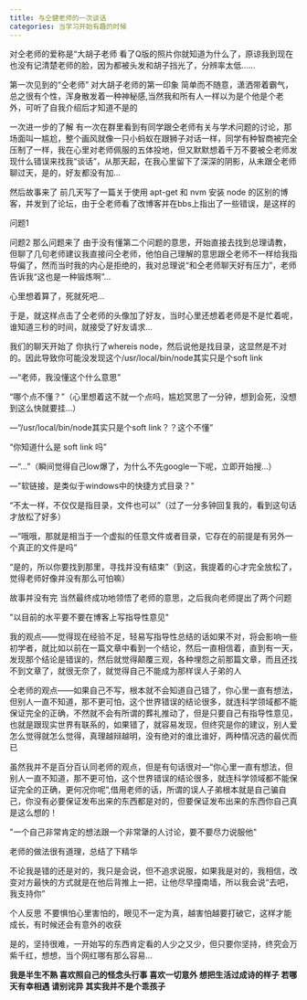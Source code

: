```yaml
---
title: 与仝健老师的一次谈话
categories: 当学习开始有趣的时候
---
```




对仝老师的爱称是“大胡子老师
看了Q版的照片你就知道为什么了，原谅我到现在也没有记清楚老师的脸，因为都被头发和胡子挡光了，分辨率太低......


第一次见到的“仝老师”
对大胡子老师的第一印象
简单而不随意，潇洒带着霸气，总之很有个性，浑身散发着一种神秘感,当然我和所有人一样以为是个他是个老外，可听了自我介绍后才知道不是的

一次进一步的了解
有一次在群里看到有同学跟仝老师有关与学术问题的讨论，那场面叫一尴尬，整个画风就像一只小蚂蚁在跟狮子对话一样，同学有种智商被完全压制了一样，我在心里对老师佩服的五体投地，但又默默想着千万不要被仝老师发现什么错误来找我“谈话”，从那天起，在我心里留下了深深的阴影，从未跟仝老师聊过天，是的，好友都没有加...

然后故事来了
前几天写了一篇关于使用 apt-get 和 nvm 安装 node 的区别的博客，并发到了论坛，由于仝老师看了改博客并在bbs上指出了一些错误，是这样的


问题1



问题2
那么问题来了
由于没有懂第二个问题的意思，开始直接去找到总理请教，但聊了几句老师建议我直接问仝老师，他怕自己理解的意思跟仝老师不一样给我指导偏了，然而当时我的内心是拒绝的，我对总理说“和仝老师聊天好有压力”，老师告诉我“这也是一种锻炼啊”...

心里想着算了，死就死吧...

于是，就这样点击了仝老师的头像加了好友，当时心里还想着老师是不是忙着呢，谁知道三秒的时间，就接受了好友请求...

我们的聊天开始了
你执行了whereis node，然后说他是找目录，这显然是不对的。因此导致你可能没发现这个/usr/local/bin/node其实只是个soft link

—“老师，我没懂这个什么意思”

“哪个点不懂？”（心里想着这不就一个点吗，尴尬冥思了一分钟，想到会死，没想到这么快就要挂...）

—“/usr/local/bin/node其实只是个soft link？？这个不懂”

“你知道什么是 soft link 吗”

—“...”（瞬间觉得自己low爆了，为什么不先google一下呢，立即开始搜...）

—"软链接，是类似于windows中的快捷方式目录？"

“不太一样，不仅仅是指目录，文件也可以”（过了一分多钟回复我的，看到这句话才放松了好多）

—“哦哦，那就是相当于一个虚拟的任意文件或者目录，它存在的前提是有另外一个真正的文件是吗”

“是的，所以你要找到那里，寻找并没有结束”（到这，我提着的心才完全放松了，觉得老师好像并没有那么可怕嘛）

故事并没有完
当然最终成功地领悟了老师的意思，之后我向老师提出了两个问题

"以目前的水平要不要在博客上写指导性意见"

我的观点——觉得现在经验不足，轻易写指导性总结的话如果不对，将会影响一些初学者，就比如以前在一篇文章中看到一个结论，然后一直相信着，直到有一天，发现那个结论是错误的，然后就觉得颠覆三观，各种埋怨之前那篇文章，而且还找不到文章了，就很无奈了，就觉得自己不能成为那样误人子弟的人

仝老师的观点——如果自己不写，根本就不会知道自己错了，你心里一直有想法，但别人一直不知道，那不更可怕，这个世界错误的结论很多，就连科学领域都不能保证完全的正确，不然就不会有所谓的葬礼推动了，但是只要自己有指导性意见，也就是跟现实世界有联系的，如果错了，就容易发现，但终究是你的建议，别人爱怎么觉得就怎么觉得，真理越辩越明，没有绝对的谁比谁好，两种情况选的最优而已

虽然我并不是百分百认同老师的观点，但是有句话很对—“你心里一直有想法，但别人一直不知道，那不更可怕，这个世界错误的结论很多，就连科学领域都不能保证完全的正确，更何况你呢”,借用老师的话，所谓的误人子弟根本就是自己骗自己，你没有必要保证发布出来的东西都是对的，但要保证发布出来的东西你自己真是这么想的！

"一个自己非常肯定的想法跟一个非常犟的人讨论，要不要尽力说服他"

老师的做法很有道理，总结了下精华

不论我是错的还是对的，我只是会说，但不追求说服，如果我是对的，我相信，改变对方最快的方式就是在他后背推上一把，让他尽早撞南墙，所以我会说“去吧，我支持你”

个人反思
不要惧怕心里害怕的，眼见不一定为真，越害怕越要打破它，这样才能成长，有时候还会有意外的收获

是的，坚持很难，一开始写的东西肯定看的人少之又少，但只要你坚持，终究会万紫千红，想想，当个网红哪有那么容易...



**我是半生不熟 喜欢照自己的怪念头行事
喜欢一切意外 想把生活过成诗的样子
若哪天有幸相遇 请别诧异 其实我并不是个乖孩子** 

